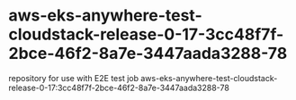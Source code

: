 # aws-eks-anywhere-test-cloudstack-release-0-17-3cc48f7f-2bce-46f2-8a7e-3447aada3288-78
repository for use with E2E test job aws-eks-anywhere-test-cloudstack-release-0-17:3cc48f7f-2bce-46f2-8a7e-3447aada3288-78
